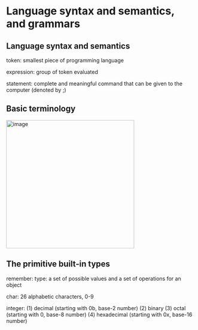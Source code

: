 # Language syntax and semantics, and grammars
## Language syntax and semantics
token: smallest piece of programming language

expression: group of token evaluated

statement: complete and meaningful command that can be given to the computer (denoted by ;)

## Basic terminology
<img width="342" alt="image" src="https://github.com/lingyunqu/Intro_CS_II/assets/121205164/e570340c-eb93-410a-953d-1751cfbfa2cb">

## The primitive built-in types
remember: type: a set of possible values and a set of operations for an object

char: 26 alphabetic characters, 0-9

integer: (1) decimal (starting with 0b, base-2 number) (2) binary  (3) octal (starting with 0, base-8 number) (4) hexadecimal (starting with 0x, base-16 number)

